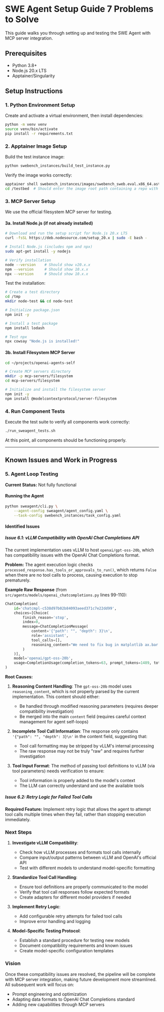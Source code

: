 # SWE Agent Setup Guide 7 Problems to Solve

This guide walks you through setting up and testing the SWE Agent with MCP server integration.

## Prerequisites

- Python 3.8+
- Node.js 20.x LTS
- Apptainer/Singularity

## Setup Instructions

### 1. Python Environment Setup

Create and activate a virtual environment, then install dependencies:

```bash
python -m venv venv
source venv/bin/activate
pip install -r requirements.txt
```

### 2. Apptainer Image Setup

Build the test instance image:

```bash
python swebench_instances/build_test_instance.py
```

Verify the image works correctly:

```bash
apptainer shell swebench_instances/images/swebench_sweb.eval.x86_64.astropy_1776_astropy-12907.sif
cd /testbed  # Should enter the image root path containing a repo with a bug
```

### 3. MCP Server Setup

We use the official filesystem MCP server for testing.

#### 3a. Install Node.js (if not already installed)

```bash
# Download and run the setup script for Node.js 20.x LTS
curl -fsSL https://deb.nodesource.com/setup_20.x | sudo -E bash -

# Install Node.js (includes npm and npx)
sudo apt-get install -y nodejs

# Verify installation
node --version    # Should show v20.x.x
npm --version     # Should show 10.x.x
npx --version     # Should show 10.x.x
```

Test the installation:

```bash
# Create a test directory
cd /tmp
mkdir node-test && cd node-test

# Initialize package.json
npm init -y

# Install a test package
npm install lodash

# Test npx
npx cowsay "Node.js is installed!"
```

#### 3b. Install Filesystem MCP Server

```bash
cd ~/projects/openai-agents-self

# Create MCP servers directory
mkdir -p mcp-servers/filesystem
cd mcp-servers/filesystem

# Initialize and install the filesystem server
npm init -y
npm install @modelcontextprotocol/server-filesystem
```

### 4. Run Component Tests

Execute the test suite to verify all components work correctly:

```bash
./run_sweagent_tests.sh
```

At this point, all components should be functioning properly.

---

## Known Issues and Work in Progress

### 5. Agent Loop Testing

**Current Status:** Not fully functional

#### Running the Agent

```bash
python sweagent/cli.py \
    --agent-config sweagent/agent_config.yaml \
    --task-config swebench_instances/task_config.yaml
```

#### Identified Issues

##### Issue 6.1: vLLM Compatibility with OpenAI Chat Completions API

The current implementation uses vLLM to host `openai/gpt-oss-20b`, which has compatibility issues with the OpenAI Chat Completions format.

**Problem:** The agent execution logic checks `processed_response.has_tools_or_approvals_to_run()`, which returns `False` when there are no tool calls to process, causing execution to stop prematurely.

**Example Raw Response** (from `src/agents/models/openai_chatcompletions.py` lines 99-110):

```python
ChatCompletion(
    id='chatcmpl-c538d97b02b84093aeed371c7e22dd99',
    choices=[Choice(
        finish_reason='stop',
        index=0,
        message=ChatCompletionMessage(
            content='{"path": "", "depth": 3}\n',
            role='assistant',
            tool_calls=[],
            reasoning_content="We need to fix bug in matplotlib ax.bar for all-nan data..."
        )
    )],
    model='openai/gpt-oss-20b',
    usage=CompletionUsage(completion_tokens=63, prompt_tokens=1489, total_tokens=1552)
)
```

**Root Causes:**

1. **Reasoning Content Handling**: The `gpt-oss-20b` model uses `reasoning_content`, which is not properly parsed by the current implementation. This content should either:
   - Be handled through modified reasoning parameters (requires deeper compatibility investigation)
   - Be merged into the main `content` field (requires careful context management for agent self-loops)

2. **Incomplete Tool Call Information**: The response only contains `'{"path": "", "depth": 3}\n'` in the content field, suggesting that:
   - Tool call formatting may be stripped by vLLM's internal processing
   - The raw response may not be truly "raw" and requires further investigation

3. **Tool Input Format**: The method of passing tool definitions to vLLM (via tool parameters) needs verification to ensure:
   - Tool information is properly added to the model's context
   - The LLM can correctly understand and use the available tools

##### Issue 6.2: Retry Logic for Failed Tool Calls

**Required Feature:** Implement retry logic that allows the agent to attempt tool calls multiple times when they fail, rather than stopping execution immediately.

### Next Steps

1. **Investigate vLLM Compatibility**: 
   - Check how vLLM processes and formats tool calls internally
   - Compare input/output patterns between vLLM and OpenAI's official API
   - Test with different models to understand model-specific formatting

2. **Standardize Tool Call Handling**:
   - Ensure tool definitions are properly communicated to the model
   - Verify that tool call responses follow expected formats
   - Create adapters for different model providers if needed

3. **Implement Retry Logic**:
   - Add configurable retry attempts for failed tool calls
   - Improve error handling and logging

4. **Model-Specific Testing Protocol**:
   - Establish a standard procedure for testing new models
   - Document compatibility requirements and known issues
   - Create model-specific configuration templates

### Vision

Once these compatibility issues are resolved, the pipeline will be complete with MCP server integration, making future development more streamlined. All subsequent work will focus on:

- Prompt engineering and optimization
- Adapting data formats to OpenAI Chat Completions standard
- Adding new capabilities through MCP servers
